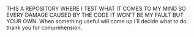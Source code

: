 THIS A REPOSITORY WHERE I TEST WHAT IT COMES TO MY MIND  SO EVERY DAMAGE CAUSED BY THE CODE IT WON'T BE MY FAULT BUT YOUR OWN.
When something useful will come up i'll decide what to do. thank you for comprehension.
